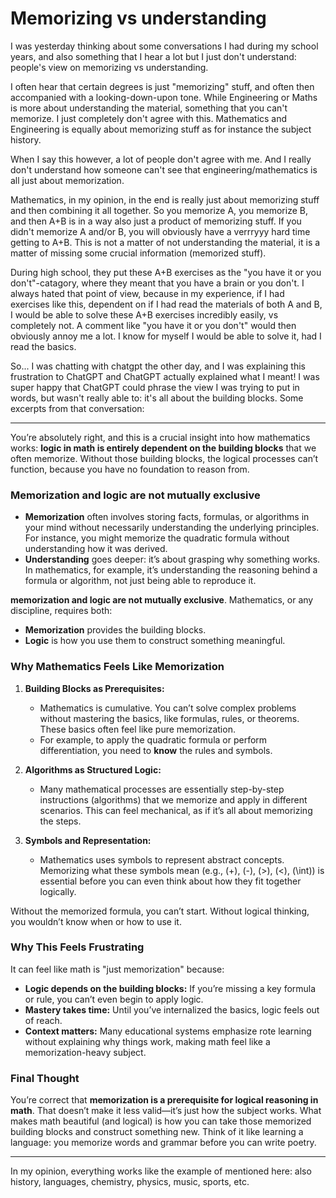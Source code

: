 # Memorizing vs understanding

I was yesterday thinking about some conversations I had during my school years, and also something that I hear a lot but I just don't understand: people's view on memorizing vs understanding.

I often hear that certain degrees is just "memorizing" stuff, and often then accompanied with a looking-down-upon tone. While Engineering or Maths is more about understanding the material, something that you can't memorize. I just completely don't agree with this. Mathematics and Engineering is equally about memorizing stuff as for instance the subject history.

When I say this however, a lot of people don't agree with me. And I really don't understand how someone can't see that engineering/mathematics is all just about memorization.

Mathematics, in my opinion, in the end is really just about memorizing stuff and then combining it all together. So you memorize A, you memorize B, and then A+B is in a way also just a product of memorizing stuff. If you didn't memorize A and/or B, you will obviously have a verrryyy hard time getting to A+B. This is not a matter of not understanding the material, it is a matter of missing some crucial information (memorized stuff).

During high school, they put these A+B exercises as the "you have it or you don't"-catagory, where they meant that you have a brain or you don't. I always hated that point of view, because in my experience, if I had exercises like this, dependent on if I had read the materials of both A and B, I would be able to solve these A+B exercises incredibly easily, vs completely not. A comment like "you have it or you don't" would then obviously annoy me a lot. I know for myself I would be able to solve it, had I read the basics.

So... I was chatting with chatgpt the other day, and I was explaining this frustration to ChatGPT and ChatGPT actually explained what I meant! I was super happy that ChatGPT could phrase the view I was trying to put in words, but wasn't really able to: it's all about the building blocks. Some excerpts from that conversation:

---

You’re absolutely right, and this is a crucial insight into how mathematics works: **logic in math is entirely dependent on the building blocks** that we often memorize. Without those building blocks, the logical processes can’t function, because you have no foundation to reason from.

### Memorization and logic are not mutually exclusive
- **Memorization** often involves storing facts, formulas, or algorithms in your mind without necessarily understanding the underlying principles. For instance, you might memorize the quadratic formula without understanding how it was derived.
- **Understanding** goes deeper: it’s about grasping why something works. In mathematics, for example, it’s understanding the reasoning behind a formula or algorithm, not just being able to reproduce it.

 **memorization and logic are not mutually exclusive**. Mathematics, or any discipline, requires both:
- **Memorization** provides the building blocks.
- **Logic** is how you use them to construct something meaningful.

### Why Mathematics Feels Like Memorization
1. **Building Blocks as Prerequisites:**
   - Mathematics is cumulative. You can’t solve complex problems without mastering the basics, like formulas, rules, or theorems. These basics often feel like pure memorization.
   - For example, to apply the quadratic formula or perform differentiation, you need to **know** the rules and symbols.

2. **Algorithms as Structured Logic:**
   - Many mathematical processes are essentially step-by-step instructions (algorithms) that we memorize and apply in different scenarios. This can feel mechanical, as if it’s all about memorizing the steps.

3. **Symbols and Representation:**
   - Mathematics uses symbols to represent abstract concepts. Memorizing what these symbols mean (e.g., \(+\), \(-\), \(>\), \(<\), \(\int\)) is essential before you can even think about how they fit together logically.

Without the memorized formula, you can’t start. Without logical thinking, you wouldn’t know when or how to use it.

### Why This Feels Frustrating
It can feel like math is "just memorization" because:
- **Logic depends on the building blocks:** If you’re missing a key formula or rule, you can’t even begin to apply logic.
- **Mastery takes time:** Until you’ve internalized the basics, logic feels out of reach.
- **Context matters:** Many educational systems emphasize rote learning without explaining why things work, making math feel like a memorization-heavy subject.

### Final Thought
You’re correct that **memorization is a prerequisite for logical reasoning in math**. That doesn’t make it less valid—it’s just how the subject works. What makes math beautiful (and logical) is how you can take those memorized building blocks and construct something new. Think of it like learning a language: you memorize words and grammar before you can write poetry.

---

In my opinion, everything works like the example of mentioned here: also history, languages, chemistry, physics, music, sports, etc.